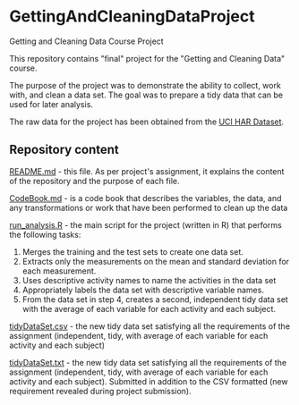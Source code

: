 # GettingAndCleaningDataProject
Getting and Cleaning Data Course Project

This repository contains "final" project for the "Getting and Cleaning Data" course.

The purpose of the project was to demonstrate the ability to collect, work with, and clean a data set. The goal was to prepare a tidy data that can be used for later analysis.

The raw data for the project has been obtained from the [UCI HAR Dataset](https://d396qusza40orc.cloudfront.net/getdata%2Fprojectfiles%2FUCI%20HAR%20Dataset.zip).

## Repository content
[README.md](README.md) - this file. As per project's assignment, it explains the content of the repository and the purpose of each file.

[CodeBook.md](CodeBook.md) - is a code book that describes the variables, the data, and any transformations or work that have been performed to clean up the data

[run_analysis.R](run_analysis.R) - the main script for the project (written in R) that performs the following tasks:
1. Merges the training and the test sets to create one data set.
2. Extracts only the measurements on the mean and standard deviation for each measurement.
3. Uses descriptive activity names to name the activities in the data set
4. Appropriately labels the data set with descriptive variable names.
5. From the data set in step 4, creates a second, independent tidy data set with the average of each variable for each activity and each subject.

[tidyDataSet.csv](tidyDataSet.csv) - the new tidy data set satisfying all the requirements of the assignment (independent, tidy, with average of each variable for each activity and each subject)

[tidyDataSet.txt](tidyDataSet.txt) - the new tidy data set satisfying all the requirements of the assignment (independent, tidy, with average of each variable for each activity and each subject). Submitted in addition to the CSV formatted (new requirement revealed during project submission).

